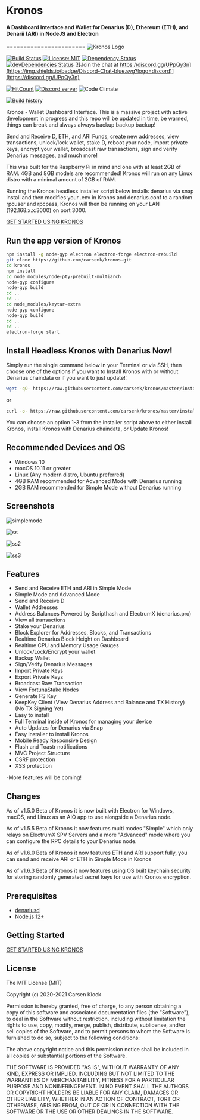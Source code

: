 # Kronos
#### A Dashboard Interface and Wallet for Denarius (D), Ethereum (ETH), and Denarii (ARI) in NodeJS and Electron
=======================
![Kronos Logo](https://user-images.githubusercontent.com/10162347/93870495-8bd68680-fc8a-11ea-85f7-a5ca7b52d1ba.png)

[![Build Status](https://travis-ci.org/carsenk/kronos.svg?branch=master)](https://travis-ci.org/carsenk/kronos) [![License: MIT](https://img.shields.io/badge/License-MIT-blue.svg)](https://github.com/carsenk/kronos) [![Dependency Status](https://david-dm.org/carsenk/kronos/status.svg?style=flat)](https://david-dm.org/carsenk/kronos) [![devDependencies Status](https://david-dm.org/carsenk/kronos/dev-status.svg)](https://david-dm.org/carsenk/kronos?type=dev) [![Join the chat at https://discord.gg/UPpQy3n](https://img.shields.io/badge/Discord-Chat-blue.svg?logo=discord)](https://discord.gg/UPpQy3n)

[![HitCount](http://hits.dwyl.io/carsenk/kronos.svg)](http://hits.dwyl.io/carsenk/kronos)
<a href="https://discord.gg/UPpQy3n"><img src="https://discordapp.com/api/guilds/334361453320732673/embed.png" alt="Discord server" /></a>
![Code Climate](https://codeclimate.com/github/carsenk/kronos/badges/gpa.svg)

[![Build history](https://buildstats.info/travisci/chart/carsenk/kronos?branch=master)](https://travis-ci.org/carsenk/kronos?branch=master)

Kronos - Wallet Dashboard Interface. This is a massive project with active development in progress and this repo will be updated in time, be warned, things can break and always always backup backup backup!

Send and Receive D, ETH, and ARI Funds, create new addresses, view transactions, unlock/lock wallet, stake D, reboot your node, import private keys, encrypt your wallet, broadcast raw transactions, sign and verify Denarius messages, and much more!

This was built for the Raspberry Pi in mind and one with at least 2GB of RAM. 4GB and 8GB models are recommended! Kronos will run on any Linux distro with a minimal amount of 2GB of RAM.

Running the Kronos headless installer script below installs denarius via snap install and then modifies your .env in Kronos and denarius.conf to a random rpcuser and rpcpass, Kronos will then be running on your LAN (192.168.x.x:3000) on port 3000.

[GET STARTED USING KRONOS](https://github.com/carsenk/kronos/blob/master/GETTING-STARTED.md)

Run the app version of Kronos
-----------------
```bash
npm install -g node-gyp electron electron-forge electron-rebuild
git clone https://github.com/carsenk/kronos.git
cd kronos
npm install
cd node_modules/node-pty-prebuilt-multiarch
node-gyp configure
node-gyp build
cd ..
cd ..
cd node_modules/keytar-extra
node-gyp configure
node-gyp build
cd ..
cd ..
electron-forge start
```

Install Headless Kronos with Denarius Now!
-----------------

Simply run the single command below in your Terminal or via SSH, then choose one of the options if you want to Install Kronos with or without Denarius chaindata or if you want to just update!:

```bash
wget -qO- https://raw.githubusercontent.com/carsenk/kronos/master/installkronos.sh | bash
```
or
```bash
curl -o- https://raw.githubusercontent.com/carsenk/kronos/master/installkronos.sh | bash
```

You can choose an option 1-3 from the installer script above to either install Kronos, install Kronos with Denarius chaindata, or Update Kronos!

Recommended Devices and OS
-----------------
* Windows 10
* macOS 10.11 or greater
* Linux (Any modern distro, Ubuntu preferred)
* 4GB RAM recommended for Advanced Mode with Denarius running
* 2GB RAM recommended for Simple Mode without Denarius running

Screenshots
-----------------
![simplemode](https://user-images.githubusercontent.com/10162347/97545811-26fd0300-1991-11eb-8423-8d82f6e5ba74.png)

![ss](https://user-images.githubusercontent.com/10162347/85916042-00c02e80-b80a-11ea-859f-7f82d17353c9.png)

![ss2](https://user-images.githubusercontent.com/10162347/85956259-09b41b80-b942-11ea-8b74-2ab4a7540872.gif)

![ss3](https://user-images.githubusercontent.com/10162347/85649248-e64a5180-b65f-11ea-9efc-91d2d03d6adc.png)


Features
--------

- Send and Receive ETH and ARI in Simple Mode
- Simple Mode and Advanced Mode
- Send and Receive D
- Wallet Addresses
- Address Balances Powered by Scripthash and ElectrumX (denarius.pro)
- View all transactions
- Stake your Denarius
- Block Explorer for Addresses, Blocks, and Transactions
- Realtime Denarius Block Height on Dashboard
- Realtime CPU and Memory Usage Gauges
- Unlock/Lock/Encrypt your wallet
- Backup Wallet
- Sign/Verify Denarius Messages
- Import Private Keys
- Export Private Keys
- Broadcast Raw Transaction
- View FortunaStake Nodes
- Generate FS Key
- KeepKey Client (View Denarius Address and Balance and TX History) (No TX Signing Yet)
- Easy to install
- Full Terminal inside of Kronos for managing your device
- Auto Updates for Denarius via Snap
- Easy installer to install Kronos
- Mobile Ready Responsive Design
- Flash and Toastr notifications
- MVC Project Structure
- CSRF protection
- XSS protection

-More features will be coming!

Changes
-------------
As of v1.5.0 Beta of Kronos it is now built with Electron for Windows, macOS, and Linux as an AIO app to use alongside a Denarius node.

As of v1.5.5 Beta of Kronos it now features multi modes "Simple" which only relays on ElectrumX SPV Servers and a more "Advanced" mode where you can configure the RPC details to your Denarius node.

As of v1.6.0 Beta of Kronos it now features ETH and ARI support fully, you can send and receive ARI or ETH in Simple Mode in Kronos

As of v1.6.3 Beta of Kronos it now features using OS built keychain security for storing randomly generated secret keys for use with Kronos encryption.

Prerequisites
-------------

- [denariusd](https://github.com/carsenk/denarius)
- [Node.js 12+](http://nodejs.org)

Getting Started
---------------
[GET STARTED USING KRONOS](https://github.com/carsenk/kronos/blob/master/GETTING-STARTED.md)


License
-------

The MIT License (MIT)

Copyright (c) 2020-2021 Carsen Klock

Permission is hereby granted, free of charge, to any person obtaining a copy of this software and associated documentation files (the "Software"), to deal in the Software without restriction, including without limitation the rights to use, copy, modify, merge, publish, distribute, sublicense, and/or sell copies of the Software, and to permit persons to whom the Software is furnished to do so, subject to the following conditions:

The above copyright notice and this permission notice shall be included in all copies or substantial portions of the Software.

THE SOFTWARE IS PROVIDED "AS IS", WITHOUT WARRANTY OF ANY KIND, EXPRESS OR IMPLIED, INCLUDING BUT NOT LIMITED TO THE WARRANTIES OF MERCHANTABILITY, FITNESS FOR A PARTICULAR PURPOSE AND NONINFRINGEMENT. IN NO EVENT SHALL THE AUTHORS OR COPYRIGHT HOLDERS BE LIABLE FOR ANY CLAIM, DAMAGES OR OTHER LIABILITY, WHETHER IN AN ACTION OF CONTRACT, TORT OR OTHERWISE, ARISING FROM, OUT OF OR IN CONNECTION WITH THE SOFTWARE OR THE USE OR OTHER DEALINGS IN THE SOFTWARE.
